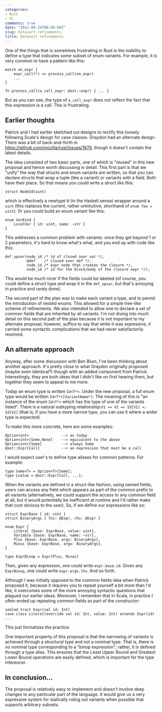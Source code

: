 ```yaml
---
categories:
- Rust
- PL
comments: true
date: "2012-08-24T00:00:00Z"
slug: datasort-refinements
title: Datasort refinements
---
```


One of the things that is sometimes frustrating in Rust is the
inability to define a type that indicates some subset of enum
variants.  For example, it is very common to have a pattern like this:

    match an_expr {
        expr_call(*) => process_call(an_expr)
        ...
    }

    fn process_call(a_call_expr: @ast::expr) { ... }

But as you can see, the type of `a_call_expr` does not reflect the
fact that this expression is a call.  This is frustrating.

## Earlier thoughts

Patrick and I had earlier sketched out designs to rectify this loosely
following Scala's design for case classes.  Graydon had an alternate
design.  There was a bit of back-and-forth in
<https://github.com/mozilla/rust/issues/1679>, though it doesn't
contain the latest details.

The idea consisted of two basic parts, one of which is "reused" in
this new proposal and hence worth discussing in detail.  This first
part is that we "unify" the way that structs and enum variants are
written, so that you can declare structs that wrap a tuple (like a
variant) or variants with a field.  Both have their place.  So that
means you could write a struct like this:

    struct NodeId(uint)
    
which is effectively a newtype'd (in the Haskell sense) wrapper around
a `uint` (this replaces the current, rather unintuitive, shorthand of
`enum foo = uint`).  Or you could build an enum variant like this:

    enum VarKind {
        LocalVar { id: uint, name: ~str }
    }
    
This addresses a common problem with variants: once they get beyond 1 or
2 parameters, it's hard to know what's what, and you end up with code like
this:

    def_upvar(node_id /* id of closed over var */,
              @def    /* closed over def */,
              node_id /* expr node that creates the closure */,
              node_id /* id for the block/body of the closure expr */),
              
This would be much nicer if the fields could be labeled (of course,
you could define a struct type and wrap it in the `def_upvar`, but
that's annoying in practice and rarely done).

The second part of the plan was to make each variant a type, and to
permit the introduction of nested enums.  This allowed for a simple
tree-like scheme of refinements.  We also intended to allow one to
declare a set of common fields that are inherited by all variants.
I'm not diving into much detail on this second patt of the plan
because it is not important to my alternate proposal; however, suffice
to say that while it was expressive, it carried some syntactic
complications that we had never satisfactorily resolved.

## An alternate approach

Anyway, after some discussion with Ben Blum, I've been thinking about
another approach.  It's pretty close to what Graydon originally
proposed (maybe even identical?) though with an added component from
Patrick.  Interestingly, they are both ideas that I didn't like on
first hearing them, but together they seem to appeal to me more.

Today an enum type is written `Id<T*>`.  Under the new proposal, a
full enum type would be written `Id<T*>[VariantName*]`.  The meaning
of this is "an instance of the enum `Id<T*>` which has the type of one
of the variants listed".  There is a natural subtyping
relationship:`V1 <= V2 => Id[V1] <: Id[V2]` (that is, if you have a
more narrow type, you can use it where a wider type is expected).

To make this more concrete, here are some examples:

    Option<int>               --> as today
    Option<int>[Some,None]    --> equivalent to the above
    Option<int>[Some]         --> always Some
    @ast::Expr[Call]          --> an expression that must be a call

I would expect user's to define type aliases for common patterns.  For
example:

    type Some<T> = Option<T>[Some];
    type Lvalue = @ast::Expr[Call, ...];

When the variants are defined in a struct-like fashion, using named
fields, users can access any field which appears as part of the common
prefix to all variants (alternatively, we could support the access to
any common field at all, but it would potentially be inefficient at
runtime and I'd rather make that cost obvious to the user).  So, if we
define our expressions like so:

    struct ExprBase { id: uint }
    struct BinaryArgs { lhs: @Expr, rhs: @Expr }
    
    enum Expr {
        Literal {base: ExprBase, value: uint},
        Variable {base: ExprBase, name: ~str},
        Plus {base: ExprBase, args: BinaryArgs},
        Minus {base: ExprBase, args: BinaryArgs},
    }
    
    type ExprBinop = Expr[Plus, Minus]
    
Then, given any expression, one could write `expr.base.id`.  Given
any `ExprBinop`, one could write `expr.args.lhs`.  And so forth.

Although I was initially opposed to the common fields idea when
Patrick proposed it, because it requires you to repeat yourself a bit
more than I'd like, it overcomes some of the more annoying syntactic
questions that plagued our earlier ideas.  Moreover, I remember that
in Scala, in practice I often ended up repeating common fields as
part of the constructor:

    sealed trait Expr(val id: Int)
    case class Literal(override val id: Int, value: Int) extends Expr(id)
    ...

This just formalizes the practice.

One important property of this proposal is that the narrowing of
variants is achieved through a structural type and not a nominal type.
That is, there is no nominal type corresponding to a "binop
expression"; rather, it is defined through a type alias.  This ensures
that the Least Upper Bound and Greatest Lower Bound operations are
easily defined, which is important for the type inferencer.

## In conclusion...

The proposal is relatively easy to implement and doesn't involve deep
changes to any particular part of the language.  It would give us a
very expressive system for statically ruling out variants when
possible that supports arbitrary subsets.


